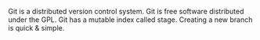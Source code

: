 <!--
 * @Author: your name
 * @Date: 2021-06-19 14:28:17
 * @LastEditTime: 2021-06-27 01:10:30
 * @LastEditors: Please set LastEditors
 * @Description: In User Settings Edit
 * @FilePath: /express-api/router/README.md
-->

Git is a distributed version control system.
Git is free software distributed under the GPL.
Git has a mutable index called stage.
Creating a new branch is quick & simple.
